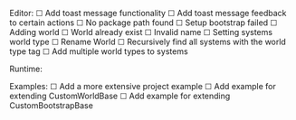 Editor:
    ☐ Add toast message functionality
    ☐ Add toast message feedback to certain actions
        ☐ No package path found
        ☐ Setup bootstrap failed
        ☐ Adding world
            ☐ World already exist
            ☐ Invalid name
        ☐ Setting systems world type
    ☐ Rename World
        ☐ Recursively find all systems with the world type tag
    ☐ Add multiple world types to systems

Runtime:


Examples:
    ☐ Add a more extensive project example
    ☐ Add example for extending CustomWorldBase
    ☐ Add example for extending CustomBootstrapBase
